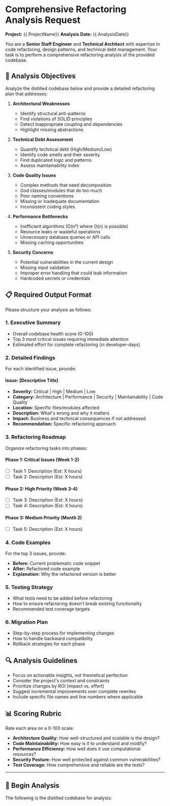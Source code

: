 # Comprehensive Refactoring Analysis Request

**Project:** {{.ProjectName}}
**Analysis Date:** {{.AnalysisDate}}

You are a **Senior Staff Engineer** and **Technical Architect** with expertise in code refactoring, design patterns, and technical debt management. Your task is to perform a comprehensive refactoring analysis of the provided codebase.

## 🎯 Analysis Objectives

Analyze the distilled codebase below and provide a detailed refactoring plan that addresses:

1. **Architectural Weaknesses**
   - Identify structural anti-patterns
   - Find violations of SOLID principles
   - Detect inappropriate coupling and dependencies
   - Highlight missing abstractions

2. **Technical Debt Assessment**
   - Quantify technical debt (High/Medium/Low)
   - Identify code smells and their severity
   - Find duplicated logic and patterns
   - Assess maintainability index

3. **Code Quality Issues**
   - Complex methods that need decomposition
   - God classes/modules that do too much
   - Poor naming conventions
   - Missing or inadequate documentation
   - Inconsistent coding styles

4. **Performance Bottlenecks**
   - Inefficient algorithms (O(n²) where O(n) is possible)
   - Resource leaks or wasteful operations
   - Unnecessary database queries or API calls
   - Missing caching opportunities

5. **Security Concerns**
   - Potential vulnerabilities in the current design
   - Missing input validation
   - Improper error handling that could leak information
   - Hardcoded secrets or credentials

## 📋 Required Output Format

Please structure your analysis as follows:

### 1. Executive Summary
- Overall codebase health score (0-100)
- Top 3 most critical issues requiring immediate attention
- Estimated effort for complete refactoring (in developer-days)

### 2. Detailed Findings

For each identified issue, provide:

#### Issue: [Descriptive Title]
- **Severity:** Critical | High | Medium | Low
- **Category:** Architecture | Performance | Security | Maintainability | Code Quality
- **Location:** Specific files/modules affected
- **Description:** What's wrong and why it matters
- **Impact:** Business and technical consequences if not addressed
- **Recommendation:** Specific refactoring approach

### 3. Refactoring Roadmap

Organize refactoring tasks into phases:

#### Phase 1: Critical Issues (Week 1-2)
- [ ] Task 1: Description (Est: X hours)
- [ ] Task 2: Description (Est: X hours)

#### Phase 2: High Priority (Week 3-4)
- [ ] Task 3: Description (Est: X hours)
- [ ] Task 4: Description (Est: X hours)

#### Phase 3: Medium Priority (Month 2)
- [ ] Task 5: Description (Est: X hours)

### 4. Code Examples

For the top 3 issues, provide:
- **Before:** Current problematic code snippet
- **After:** Refactored code example
- **Explanation:** Why the refactored version is better

### 5. Testing Strategy

- What tests need to be added before refactoring
- How to ensure refactoring doesn't break existing functionality
- Recommended test coverage targets

### 6. Migration Plan

- Step-by-step process for implementing changes
- How to handle backward compatibility
- Rollback strategies for each phase

## 🔍 Analysis Guidelines

- Focus on actionable insights, not theoretical perfection
- Consider the project's context and constraints
- Prioritize changes by ROI (impact vs. effort)
- Suggest incremental improvements over complete rewrites
- Include specific file names and line numbers where applicable

## 📊 Scoring Rubric

Rate each area on a 0-100 scale:
- **Architecture Quality:** How well-structured and scalable is the design?
- **Code Maintainability:** How easy is it to understand and modify?
- **Performance Efficiency:** How well does it use computational resources?
- **Security Posture:** How well protected against common vulnerabilities?
- **Test Coverage:** How comprehensive and reliable are the tests?

---

## 🚀 Begin Analysis

The following is the distilled codebase for analysis:
